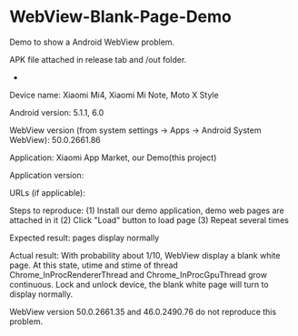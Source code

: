 # WebView-Blank-Page-Demo
Demo to show a Android WebView problem.

APK file attached in release tab and /out folder.

-

Device name:
Xiaomi Mi4, Xiaomi Mi Note, Moto X Style

Android version:
5.1.1, 6.0

WebView version (from system settings -> Apps -> Android System WebView):
50.0.2661.86

Application:
Xiaomi App Market, our Demo(this project)

Application version:

URLs (if applicable):


Steps to reproduce:
(1) Install our demo application, demo web pages are attached in it
(2) Click "Load" button to load page
(3) Repeat several times

Expected result:
pages display normally

Actual result:
With probability about 1/10, WebView display a blank white page.
At this state, utime and stime of thread Chrome_InProcRendererThread and Chrome_InProcGpuThread grow continuous.
Lock and unlock device, the blank white page will turn to display normally.


WebView version 50.0.2661.35 and 46.0.2490.76 do not reproduce this problem.
